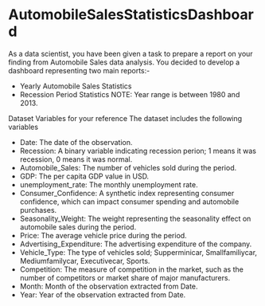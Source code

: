 # AutomobileSalesStatisticsDashboard
As a data scientist, you have been given a task to prepare a report on your finding from Automobile Sales data analysis.
You decided to develop a dashboard representing two main reports:-

- Yearly Automobile Sales Statistics
- Recession Period Statistics
NOTE: Year range is between 1980 and 2013.

Dataset Variables for your reference
The dataset includes the following variables

- Date: The date of the observation.
- Recession: A binary variable indicating recession perion; 1 means it was recession, 0 means it was normal.
- Automobile_Sales: The number of vehicles sold during the period.
- GDP: The per capita GDP value in USD.
- unemployment_rate: The monthly unemployment rate.
- Consumer_Confidence: A synthetic index representing consumer confidence, which can impact consumer spending and automobile purchases.
- Seasonality_Weight: The weight representing the seasonality effect on automobile sales during the period.
- Price: The average vehicle price during the period.
- Advertising_Expenditure: The advertising expenditure of the company.
- Vehicle_Type: The type of vehicles sold; Supperminicar, Smallfamiliycar, Mediumfamilycar, Executivecar, Sports.
- Competition: The measure of competition in the market, such as the number of competitors or market share of major manufacturers.
- Month: Month of the observation extracted from Date.
- Year: Year of the observation extracted from Date.
